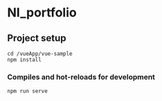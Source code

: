 # NI_portfolio

## Project setup
```
cd /vueApp/vue-sample
npm install
```

### Compiles and hot-reloads for development
```
npm run serve
```